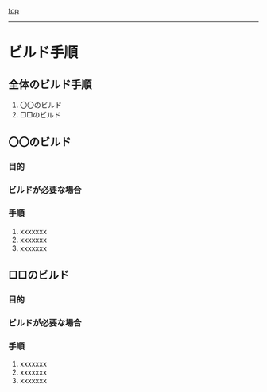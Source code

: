 [top](../README.md)

---

# ビルド手順

## 全体のビルド手順

1. 〇〇のビルド
2. □□のビルド

## 〇〇のビルド

### 目的
### ビルドが必要な場合
### 手順

1. xxxxxxx
2. xxxxxxx
3. xxxxxxx

## □□のビルド

### 目的
### ビルドが必要な場合
### 手順

1. xxxxxxx
2. xxxxxxx
3. xxxxxxx

